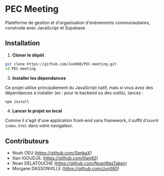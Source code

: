 # PEC Meeting

Plateforme de gestion et d'organisation d'événements communautaires, construite avec JavaScript et Supabase

## Installation

1. **Cloner le dépôt**

```bash
git clone https://github.com/Jun080/PEC-meeting.git
cd PEC-meeting
```

3. **Installer les dépendances**

Ce projet utilise principalement du JavaScript natif, mais si vous avez des dépendances à installer (ex : pour le backend ou des outils), lancez :

```bash
npm install
```

4. **Lancer le projet en local**

Comme il s'agit d'une application front-end sans framework, il suffit d'ouvrir `index.html` dans votre navigateur.


## Contributeurs
- Noah OEU (https://github.com/SenkaX)
- Ilian IGOUDJIL (https://github.com/Ilian92)
- Noan DELATOUCHE (https://github.com/NoanWasTaken)
- Morgane DASSONVILLE (https://github.com/Jun080)
